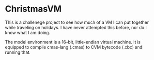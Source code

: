 # ChristmasVM

This is a challenege project to see how much of a VM I can put together while traveling on holidays. I have never attempted this before, nor do I know what I am doing. 

The model environment is a 16-bit, little-endian virtual machine. It is equipped to compile cmas-lang (.cmas) to CVM bytecode (.cbc) and running that. 
  
